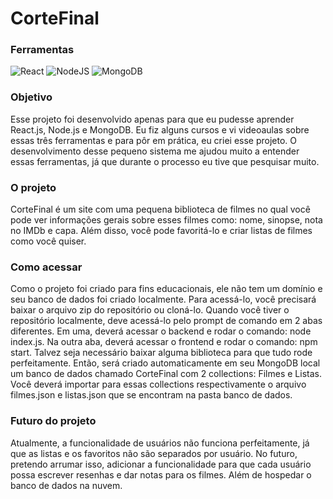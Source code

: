 # CorteFinal
### Ferramentas
![React](https://img.shields.io/badge/react-%2320232a.svg?style=for-the-badge&logo=react&logoColor=%2361DAFB)
![NodeJS](https://img.shields.io/badge/node.js-6DA55F?style=for-the-badge&logo=node.js&logoColor=white)
![MongoDB](https://img.shields.io/badge/MongoDB-%234ea94b.svg?style=for-the-badge&logo=mongodb&logoColor=white)

### Objetivo
Esse projeto foi desenvolvido apenas para que eu pudesse aprender React.js, Node.js e MongoDB. Eu fiz alguns cursos e vi videoaulas sobre essas três ferramentas e para pôr em prática, eu criei esse projeto. O desenvolvimento desse pequeno sistema me ajudou muito a entender essas ferramentas, já que durante o processo eu tive que pesquisar muito. 

### O projeto 
CorteFinal é um site com uma pequena biblioteca de filmes no qual você pode ver informações gerais sobre esses filmes como: nome, sinopse, nota no IMDb e capa. Além disso, você pode favoritá-lo e criar listas de filmes como você quiser. 

### Como acessar
Como o projeto foi criado para fins educacionais, ele não tem um domínio e seu banco de dados foi criado localmente. Para acessá-lo, você precisará baixar o arquivo zip do repositório ou cloná-lo. Quando você tiver o repositório localmente, deve acessá-lo pelo prompt de comando em 2 abas diferentes. Em uma, deverá acessar o backend e rodar o comando: node index.js. Na outra aba, deverá acessar o frontend e rodar o comando: npm start. Talvez seja necessário baixar alguma biblioteca para que tudo rode perfeitamente. Então, será criado automaticamente em seu MongoDB local um banco de dados chamado CorteFinal com 2 collections: Filmes e Listas. Você deverá importar para essas collections respectivamente o arquivo filmes.json e listas.json que se encontram na pasta banco de dados. 

### Futuro do projeto
Atualmente, a funcionalidade de usuários não funciona perfeitamente, já que as listas e os favoritos não são separados por usuário. No futuro, pretendo arrumar isso, adicionar a funcionalidade para que cada usuário possa escrever resenhas e dar notas para os filmes. Além de hospedar o banco de dados na nuvem.
